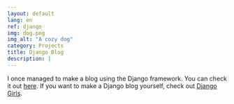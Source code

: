 ```yaml
---
layout: default
lang: en
ref: django
img: dog.png
img_alt: "A cozy dog"
category: Projects
title: Django Blog
description: |
---
```

I once managed to make a blog using the Django framework. You can check it out [here](/django/).
If you want to make a Django blog yourself, check out [Django Girls](https://djangogirls.org/).
